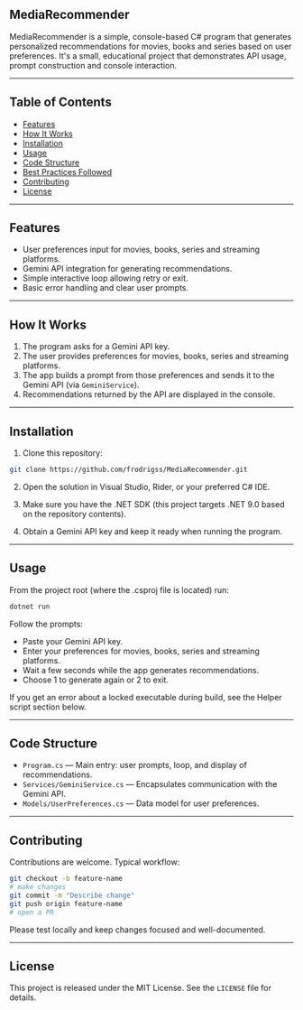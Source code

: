 ## MediaRecommender

MediaRecommender is a simple, console-based C# program that generates personalized recommendations for movies, books and series based on user preferences. It's a small, educational project that demonstrates API usage, prompt construction and console interaction.

---

## Table of Contents

- [Features](#features)
- [How It Works](#how-it-works)
- [Installation](#installation)
- [Usage](#usage)
- [Code Structure](#code-structure)
- [Best Practices Followed](#best-practices-followed)
- [Contributing](#contributing)
- [License](#license)

---

## Features

- User preferences input for movies, books, series and streaming platforms.
- Gemini API integration for generating recommendations.
- Simple interactive loop allowing retry or exit.
- Basic error handling and clear user prompts.

---

## How It Works

1. The program asks for a Gemini API key.
2. The user provides preferences for movies, books, series and streaming platforms.
3. The app builds a prompt from those preferences and sends it to the Gemini API (via `GeminiService`).
4. Recommendations returned by the API are displayed in the console.

---

## Installation

1. Clone this repository:

```bash
git clone https://github.com/frodrigss/MediaRecommender.git
```

2. Open the solution in Visual Studio, Rider, or your preferred C# IDE.

3. Make sure you have the .NET SDK (this project targets .NET 9.0 based on the repository contents).

4. Obtain a Gemini API key and keep it ready when running the program.

---

## Usage

From the project root (where the .csproj file is located) run:

```powershell
dotnet run
```

Follow the prompts:
- Paste your Gemini API key.
- Enter your preferences for movies, books, series and streaming platforms.
- Wait a few seconds while the app generates recommendations.
- Choose 1 to generate again or 2 to exit.

If you get an error about a locked executable during build, see the Helper script section below.

---

## Code Structure

- `Program.cs` — Main entry: user prompts, loop, and display of recommendations.
- `Services/GeminiService.cs` — Encapsulates communication with the Gemini API.
- `Models/UserPreferences.cs` — Data model for user preferences.


---

## Contributing

Contributions are welcome. Typical workflow:

```bash
git checkout -b feature-name
# make changes
git commit -m "Describe change"
git push origin feature-name
# open a PR
```

Please test locally and keep changes focused and well-documented.

---

## License

This project is released under the MIT License. See the `LICENSE` file for details.
